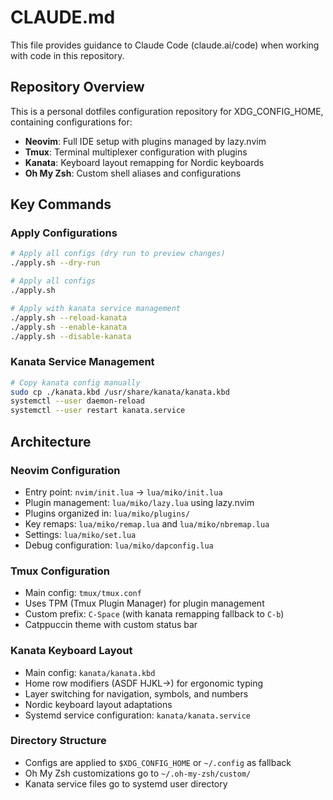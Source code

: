 # CLAUDE.md

This file provides guidance to Claude Code (claude.ai/code) when working with code in this repository.

## Repository Overview

This is a personal dotfiles configuration repository for XDG_CONFIG_HOME, containing configurations for:
- **Neovim**: Full IDE setup with plugins managed by lazy.nvim
- **Tmux**: Terminal multiplexer configuration with plugins
- **Kanata**: Keyboard layout remapping for Nordic keyboards
- **Oh My Zsh**: Custom shell aliases and configurations

## Key Commands

### Apply Configurations
```bash
# Apply all configs (dry run to preview changes)
./apply.sh --dry-run

# Apply all configs
./apply.sh

# Apply with kanata service management
./apply.sh --reload-kanata
./apply.sh --enable-kanata
./apply.sh --disable-kanata
```

### Kanata Service Management
```bash
# Copy kanata config manually
sudo cp ./kanata.kbd /usr/share/kanata/kanata.kbd
systemctl --user daemon-reload
systemctl --user restart kanata.service
```

## Architecture

### Neovim Configuration
- Entry point: `nvim/init.lua` → `lua/miko/init.lua`
- Plugin management: `lua/miko/lazy.lua` using lazy.nvim
- Plugins organized in: `lua/miko/plugins/`
- Key remaps: `lua/miko/remap.lua` and `lua/miko/nbremap.lua`
- Settings: `lua/miko/set.lua`
- Debug configuration: `lua/miko/dapconfig.lua`

### Tmux Configuration
- Main config: `tmux/tmux.conf`
- Uses TPM (Tmux Plugin Manager) for plugin management
- Custom prefix: `C-Space` (with kanata remapping fallback to `C-b`)
- Catppuccin theme with custom status bar

### Kanata Keyboard Layout
- Main config: `kanata/kanata.kbd`
- Home row modifiers (ASDF HJKL→) for ergonomic typing
- Layer switching for navigation, symbols, and numbers
- Nordic keyboard layout adaptations
- Systemd service configuration: `kanata/kanata.service`

### Directory Structure
- Configs are applied to `$XDG_CONFIG_HOME` or `~/.config` as fallback
- Oh My Zsh customizations go to `~/.oh-my-zsh/custom/`
- Kanata service files go to systemd user directory